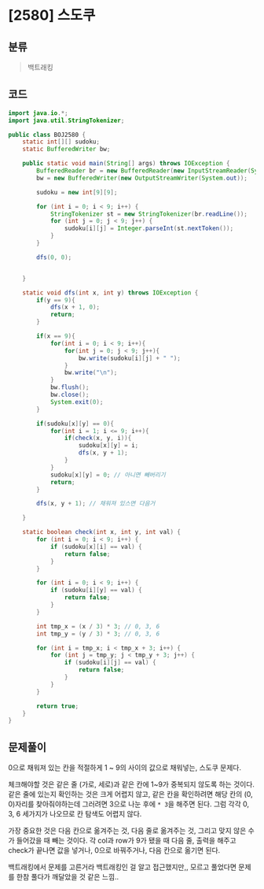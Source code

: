 # [2580] 스도쿠

## 분류
> 백트래킹

## 코드
```java
import java.io.*;
import java.util.StringTokenizer;

public class BOJ2580 {
    static int[][] sudoku;
    static BufferedWriter bw;

    public static void main(String[] args) throws IOException {
        BufferedReader br = new BufferedReader(new InputStreamReader(System.in));
        bw = new BufferedWriter(new OutputStreamWriter(System.out));

        sudoku = new int[9][9];

        for (int i = 0; i < 9; i++) {
            StringTokenizer st = new StringTokenizer(br.readLine());
            for (int j = 0; j < 9; j++) {
                sudoku[i][j] = Integer.parseInt(st.nextToken());
            }
        }

        dfs(0, 0);


    }

    static void dfs(int x, int y) throws IOException {
        if(y == 9){
            dfs(x + 1, 0);
            return;
        }

        if(x == 9){
            for(int i = 0; i < 9; i++){
                for(int j = 0; j < 9; j++){
                    bw.write(sudoku[i][j] + " ");
                }
                bw.write("\n");
            }
            bw.flush();
            bw.close();
            System.exit(0);
        }

        if(sudoku[x][y] == 0){
            for(int i = 1; i <= 9; i++){
                if(check(x, y, i)){
                    sudoku[x][y] = i;
                    dfs(x, y + 1);
                }
            }
            sudoku[x][y] = 0; // 아니면 빼버리기
            return;
        }

        dfs(x, y + 1); // 채워져 있스면 다음거

    }

    static boolean check(int x, int y, int val) {
        for (int i = 0; i < 9; i++) {
            if (sudoku[x][i] == val) {
                return false;
            }
        }

        for (int i = 0; i < 9; i++) {
            if (sudoku[i][y] == val) {
                return false;
            }
        }

        int tmp_x = (x / 3) * 3; // 0, 3, 6
        int tmp_y = (y / 3) * 3; // 0, 3, 6

        for (int i = tmp_x; i < tmp_x + 3; i++) {
            for (int j = tmp_y; j < tmp_y + 3; j++) {
                if (sudoku[i][j] == val) {
                    return false;
                }
            }
        }

        return true;
    }
}

```

## 문제풀이

0으로 채워져 있는 칸을 적절하게 1 ~ 9의 사이의 값으로 채워넣는, 스도쿠 문제다.  
 
체크해야할 것은 같은 줄 (가로, 세로)과 같은 칸에 1~9가 중복되지 않도록 하는 것이다.  
같은 줄에 있는지 확인하는 것은 크게 어렵지 않고, 같은 칸을 확인하려면 해당 칸의 (0, 0)자리를 찾아줘야하는데 그러려면 3으로 나눈 후에     `* 3`을 해주면 된다. 그럼 각각 0, 3, 6 세가지가 나오므로 칸 탐색도 어렵지 않다.  

가장 중요한 것은 다음 칸으로 옮겨주는 것, 다음 줄로 옮겨주는 것, 그리고 맞지 않은 수가 들어갔을 때 빼는 것이다. 각 col과 row가 9가 됐을 때 다음 줄, 출력을 해주고 check가 끝나면 값을 넣거나, 0으로 바꿔주거나, 다음 칸으로 옮기면 된다.  

백트래킹에서 문제를 고른거라 백트래킹인 걸 알고 접근했지만,, 모르고 풀었다면 문제를 한참 풀다가 깨달았을 것 같은 느낌..
